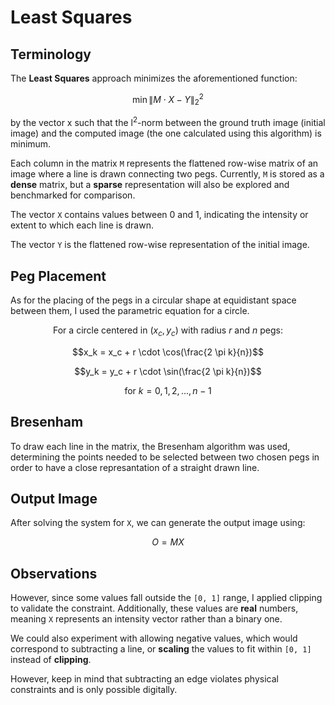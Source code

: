 # Least Squares

## Terminology

The **Least Squares** approach minimizes the aforementioned function:

```math
\min{\| M \cdot X - Y \|}_2^2
```

by the vector x such that the l<sup>2</sup>-norm between the ground truth image (initial image) and
the computed image (the one calculated using this algorithm) is minimum.

Each column in the matrix `M` represents the flattened row-wise matrix of an image where a line is drawn connecting two pegs.
Currently, `M` is stored as a **dense** matrix, but a **sparse** representation will also be explored and benchmarked for comparison.

The vector `X` contains values between 0 and 1, indicating the intensity or extent to which each line is drawn.

The vector `Y` is the flattened row-wise representation of the initial image.

## Peg Placement

As for the placing of the pegs in a circular shape at equidistant space between them, I used the parametric
equation for a circle. 

```math
\text{For a circle centered in } (x_c, y_c) \text{ with radius } r \text{ and } n \text{ pegs}:
```
```math
x_k = x_c + r \cdot \cos(\frac{2 \pi k}{n})
```
```math
y_k = y_c + r \cdot \sin(\frac{2 \pi k}{n})
```
```math
\text{for } k = 0, 1, 2, ..., n-1
```

## Bresenham

To draw each line in the matrix, the Bresenham algorithm was used, determining the points needed to be
selected between two chosen pegs in order to have a close represantation of a straight drawn line.

## Output Image

After solving the system for `X`, we can generate the output image using:

```math
O = MX
```

## Observations

However, since some values fall outside the `[0, 1]` range, I applied clipping to validate the constraint.
Additionally, these values are **real** numbers, meaning `X` represents an intensity vector rather than a binary one.

We could also experiment with allowing negative values, which would correspond to subtracting a line, 
or **scaling** the values to fit within `[0, 1]` instead of **clipping**. 

However, keep in mind that subtracting an edge violates physical constraints and is only possible digitally.